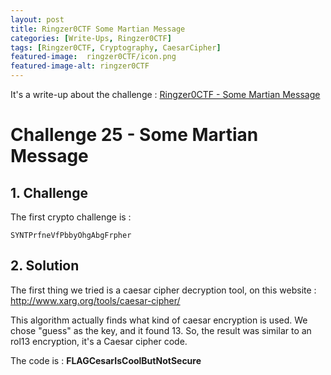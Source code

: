 ```yaml
---
layout: post
title: Ringzer0CTF Some Martian Message
categories: [Write-Ups, Ringzer0CTF]
tags: [Ringzer0CTF, Cryptography, CaesarCipher]
featured-image:  ringzer0CTF/icon.png
featured-image-alt: ringzer0CTF
---
```



It's a write-up about the challenge : [Ringzer0CTF - Some Martian Message](https://ringzer0ctf.com/challenges/25)

# Challenge 25 - Some Martian Message

## 1. Challenge 

The first crypto challenge is : 

```SYNTPrfneVfPbbyOhgAbgFrpher```

## 2. Solution

The first thing we tried is a caesar cipher decryption tool, on this website :
http://www.xarg.org/tools/caesar-cipher/

This algorithm actually finds what kind of caesar encryption is used.
We chose "guess" as the key, and it found 13. 
So, the result was similar to an rol13 encryption, it's a Caesar cipher code. 

The code is : **FLAGCesarIsCoolButNotSecure**
